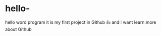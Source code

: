 # hello-
hello word program
it is my first project in Github :+1: and I want learn more about Github
